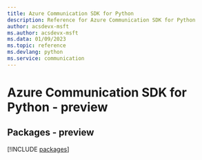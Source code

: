 ```yaml
---
title: Azure Communication SDK for Python
description: Reference for Azure Communication SDK for Python
author: acsdevx-msft
ms.author: acsdevx-msft
ms.data: 01/09/2023
ms.topic: reference
ms.devlang: python
ms.service: communication
---
```

# Azure Communication SDK for Python - preview
## Packages - preview
[!INCLUDE [packages](communication-index.md)]